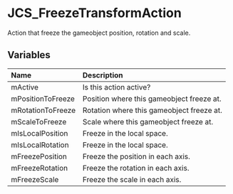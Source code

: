 # JCS_FreezeTransformAction

Action that freeze the gameobject position, rotation and scale.

## Variables

| Name              | Description                               |
|:------------------|:------------------------------------------|
| mActive           | Is this action active?                    |
| mPositionToFreeze | Position where this gameobject freeze at. |
| mRotationToFreeze | Rotation where this gameobject freeze at. |
| mScaleToFreeze    | Scale where this gameobject freeze at.    |
| mIsLocalPosition  | Freeze in the local space.                |
| mIsLocalRotation  | Freeze in the local space.                |
| mFreezePosition   | Freeze the position in each axis.         |
| mFreezeRotation   | Freeze the rotation in each axis.         |
| mFreezeScale      | Freeze the scale in each axis.            |

